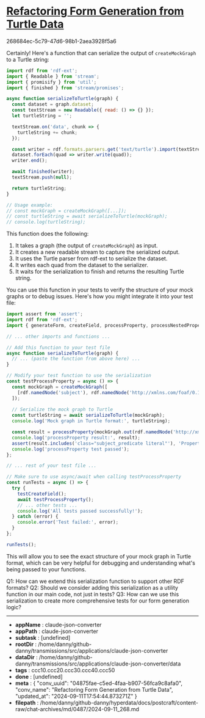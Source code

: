 # [Refactoring Form Generation from Turtle Data](https://claude.ai/chat/04875fae-c5ed-4faa-b907-56fca9c8afa0)

268684ec-5c79-47d6-98b1-2aea3928f5a6

 Certainly! Here's a function that can serialize the output of `createMockGraph` to a Turtle string:

```javascript
import rdf from 'rdf-ext';
import { Readable } from 'stream';
import { promisify } from 'util';
import { finished } from 'stream/promises';

async function serializeToTurtle(graph) {
  const dataset = graph.dataset;
  const textStream = new Readable({ read: () => {} });
  let turtleString = '';

  textStream.on('data', chunk => {
    turtleString += chunk;
  });

  const writer = rdf.formats.parsers.get('text/turtle').import(textStream);
  dataset.forEach(quad => writer.write(quad));
  writer.end();

  await finished(writer);
  textStream.push(null);

  return turtleString;
}

// Usage example:
// const mockGraph = createMockGraph([...]);
// const turtleString = await serializeToTurtle(mockGraph);
// console.log(turtleString);
```

This function does the following:

1. It takes a graph (the output of `createMockGraph`) as input.
2. It creates a new readable stream to capture the serialized output.
3. It uses the Turtle parser from rdf-ext to serialize the dataset.
4. It writes each quad from the dataset to the serializer.
5. It waits for the serialization to finish and returns the resulting Turtle string.

You can use this function in your tests to verify the structure of your mock graphs or to debug issues. Here's how you might integrate it into your test file:

```javascript
import assert from 'assert';
import rdf from 'rdf-ext';
import { generateForm, createField, processProperty, processNestedProperty, processSubject } from './form-a-matic.js';

// ... other imports and functions ...

// Add this function to your test file
async function serializeToTurtle(graph) {
  // ... (paste the function from above here) ...
}

// Modify your test function to use the serialization
const testProcessProperty = async () => {
  const mockGraph = createMockGraph([
    [rdf.namedNode('subject'), rdf.namedNode('http://xmlns.com/foaf/0.1/predicate'), rdf.literal('LITERAL')]
  ]);
  
  // Serialize the mock graph to Turtle
  const turtleString = await serializeToTurtle(mockGraph);
  console.log('Mock graph in Turtle format:', turtleString);

  const result = processProperty(mockGraph.out(rdf.namedNode('http://xmlns.com/foaf/0.1/predicate')), ['subject']);
  console.log('processProperty result:', result);
  assert(result.includes('class="subject_predicate literal"'), 'Property should be processed correctly');
  console.log('processProperty test passed');
};

// ... rest of your test file ...

// Make sure to use async/await when calling testProcessProperty
const runTests = async () => {
  try {
    testCreateField();
    await testProcessProperty();
    // ... other tests ...
    console.log('All tests passed successfully!');
  } catch (error) {
    console.error('Test failed:', error);
  }
};

runTests();
```

This will allow you to see the exact structure of your mock graph in Turtle format, which can be very helpful for debugging and understanding what's being passed to your functions.

Q1: How can we extend this serialization function to support other RDF formats?
Q2: Should we consider adding this serialization as a utility function in our main code, not just in tests?
Q3: How can we use this serialization to create more comprehensive tests for our form generation logic?

---

* **appName** : claude-json-converter
* **appPath** : claude-json-converter
* **subtask** : [undefined]
* **rootDir** : /home/danny/github-danny/transmissions/src/applications/claude-json-converter
* **dataDir** : /home/danny/github-danny/transmissions/src/applications/claude-json-converter/data
* **tags** : ccc10.ccc20.ccc30.ccc40.ccc50
* **done** : [undefined]
* **meta** : {
  "conv_uuid": "04875fae-c5ed-4faa-b907-56fca9c8afa0",
  "conv_name": "Refactoring Form Generation from Turtle Data",
  "updated_at": "2024-09-11T17:54:44.873271Z"
}
* **filepath** : /home/danny/github-danny/hyperdata/docs/postcraft/content-raw/chat-archives/md/0487/2024-09-11_268.md